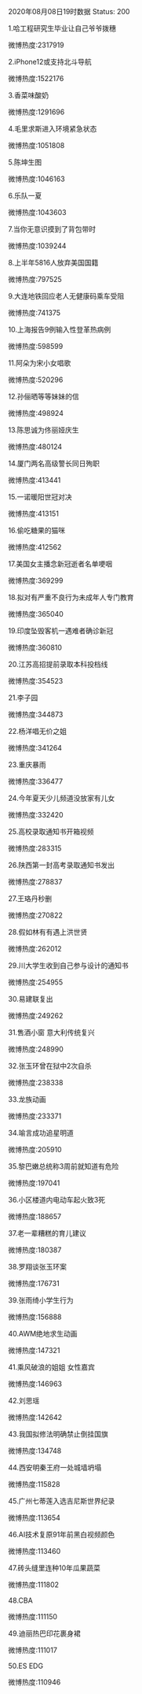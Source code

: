 2020年08月08日19时数据
Status: 200

1.哈工程研究生毕业让自己爷爷拨穗

微博热度:2317919

2.iPhone12或支持北斗导航

微博热度:1522176

3.香菜味酸奶

微博热度:1291696

4.毛里求斯进入环境紧急状态

微博热度:1051808

5.陈坤生图

微博热度:1046163

6.乐队一夏

微博热度:1043603

7.当你无意识摸到了背包带时

微博热度:1039244

8.上半年5816人放弃美国国籍

微博热度:797525

9.大连地铁回应老人无健康码乘车受阻

微博热度:741375

10.上海报告9例输入性登革热病例

微博热度:598599

11.阿朵为宋小女唱歌

微博热度:520296

12.孙俪晒等等妹妹的信

微博热度:498924

13.陈思诚为佟丽娅庆生

微博热度:480124

14.厦门两名高级警长同日殉职

微博热度:413441

15.一诺暖阳世冠对决

微博热度:413151

16.偷吃糖果的猫咪

微博热度:412562

17.美国女主播念新冠逝者名单哽咽

微博热度:369299

18.拟对有严重不良行为未成年人专门教育

微博热度:365040

19.印度坠毁客机一遇难者确诊新冠

微博热度:360810

20.江苏高招提前录取本科投档线

微博热度:354523

21.李子园

微博热度:344873

22.杨洋唱无价之姐

微博热度:341264

23.重庆暴雨

微博热度:336477

24.今年夏天少儿频道没放家有儿女

微博热度:332420

25.高校录取通知书开箱视频

微博热度:283315

26.陕西第一封高考录取通知书发出

微博热度:278837

27.王珞丹秒删

微博热度:270822

28.假如林有有遇上洪世贤

微博热度:262012

29.川大学生收到自己参与设计的通知书

微博热度:254955

30.易建联复出

微博热度:249262

31.售酒小窗 意大利传统复兴

微博热度:248990

32.张玉环曾在狱中2次自杀

微博热度:238338

33.龙族动画

微博热度:233371

34.喻言成功追星明道

微博热度:205910

35.黎巴嫩总统称3周前就知道有危险

微博热度:197041

36.小区楼道内电动车起火致3死

微博热度:188657

37.老一辈糟糕的育儿建议

微博热度:180387

38.罗翔谈张玉环案

微博热度:176731

39.张雨绮小学生行为

微博热度:156888

40.AWM绝地求生动画

微博热度:147321

41.乘风破浪的姐姐 女性嘉宾

微博热度:146963

42.刘思瑶

微博热度:142642

43.我国拟修法明确禁止倒挂国旗

微博热度:134748

44.西安明秦王府一处城墙坍塌

微博热度:115828

45.广州七蒂莲入选吉尼斯世界纪录

微博热度:113654

46.AI技术复原91年前黑白视频颜色

微博热度:113460

47.砖头缝里连种10年瓜果蔬菜

微博热度:111802

48.CBA

微博热度:111150

49.迪丽热巴印花裹身裙

微博热度:111017

50.ES EDG

微博热度:110946

